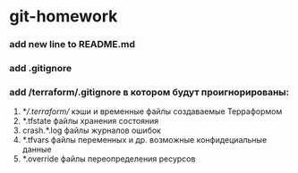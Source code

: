# git-homework

### add new line to README.md

### add .gitignore
### add /terraform/.gitignore в котором будут проигнорированы:
1. **/.terraform/* кэши и временные файлы создаваемые Терраформом
1. *.tfstate файлы хранения состояния 
1. crash.*.log файлы журналов ошибок
1. *.tfvars файлы переменных и др. возможные конфидециальные данные
1. *.override файлы переопределения ресурсов
